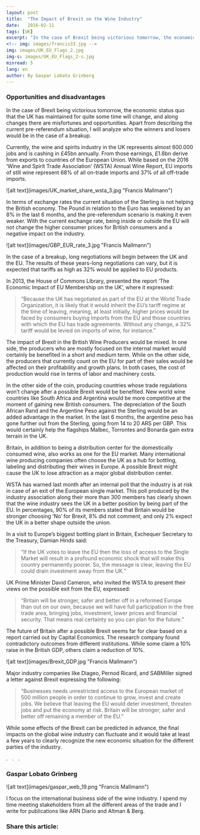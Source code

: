 ```yaml
---
layout: post
title:  "The Impact of Brexit on the Wine Industry"
date:   2016-02-11
tags: [UK]
excerpt: "In the case of Brexit being victorious tomorrow, the economic status quo that the UK has maintained for quite some time will change, and along changes there are misfortunes and opportunities." 
<!-- img: images/francis33.jpg -->
img: images/UK_EU_Flags_2.jpg
img-s: images/UK_EU_Flags_2-s.jpg
minread: 5
lang: en
author: By Gaspar Lobato Grinberg
---
```



### Opportunities and disadvantages

In the case of Brexit being victorious tomorrow, the economic status quo that the UK has maintained for quite some time will change, and along changes there are misfortunes and opportunities. Apart from describing the current pre-referendum situation, I will analyze who the winners and losers would be in the case of a breakup.

Currently, the wine and spirits industry in the UK represents almost 600.000 jobs and is cashing in £45bn annually. From those earnings, £1.8bn derive from exports to countries of the European Union. While based on the 2016 ‘Wine and Spirit Trade Association’ (WSTA) Annual Wine Report, EU imports of still wine represent 68% of all on-trade imports and 37% of all off-trade imports.

<span class="imgcenterwide"> 
![alt text](images/UK_market_share_wsta_3.jpg "Francis Mallmann") 
</span>

In terms of exchange rates the current situation of the Sterling is not helping the British economy. The Pound in relation to the Euro has weakened by an 8% in the last 6 months, and the pre-referendum scenario is making it even weaker. With the current exchange rate, being inside or outside the EU will not change the higher consumer prices for British consumers and a negative impact on the industry.

<span class="imgcenterwide"> 
![alt text](images/GBP_EUR_rate_3.jpg "Francis Mallmann") 
</span>

In the case of a breakup, long negotiations will begin between the UK and the EU. The results of these years-long negotiations can vary, but it is expected that tariffs as high as 32% would be applied to EU products.

In 2013, the House of Commons Library, presented the report ‘The Economic Impact of EU Membership on the UK’, where it expressed:

>“Because the UK has negotiated as part of the EU at the World Trade Organization, it is likely that it would inherit the EU’s tariff regime at the time of leaving, meaning, at least initially, higher prices would be faced by consumers buying imports from the EU and those countries with which the EU has trade agreements. Without any change, a 32% tariff would be levied on imports of wine, for instance.”

The impact of Brexit in the British Wine Producers would be mixed. In one side, the producers who are mostly focused on the internal market would certainly be benefited in a short and medium term. While on the other side, the producers that currently count on the EU for part of their sales would be affected on their profitability and growth plans. In both cases, the cost of production would rise in terms of labor and machinery costs.

In the other side of the coin, producing countries whose trade regulations won’t change after a possible Brexit would be benefited. New world wine countries like South Africa and Argentina would be more competitive at the moment of gaining new British consumers. The depreciation of the South African Rand and the Argentine Peso against the Sterling would be an added advantage in the market. In the last 6 months, the argentine peso has gone further out from the Sterling, going from 14 to 20 ARS per GBP. This would certainly help the flagships Malbec, Torrontes and Bonarda gain extra terrain in the UK.

Britain, in addition to being a distribution center for the domestically consumed wine, also works as one for the EU market. Many international wine producing companies often choose the UK as a hub for bottling, labeling and distributing their wines in Europe. A possible Brexit might cause the UK to lose attraction as a major global distribution center.

WSTA has warned last month after an internal poll that the industry is at risk in case of an exit of the European single market. This poll produced by the industry association along their more than 300 members has clearly shown that the wine industry sees the UK in a better position by being part of the EU. In percentages, 90% of its members stated that Britain would be stronger choosing ‘No’ for Brexit, 8% did not comment, and only 2% expect the UK in a better shape outside the union.

In a visit to Europe’s biggest bottling plant in Britain, Exchequer Secretary to the Treasury, Damian Hinds said:

>“If the UK votes to leave the EU then the loss of access to the Single Market will result in a profound economic shock that will make this country permanently poorer. So, the message is clear, leaving the EU could drain investment away from the UK.”

UK Prime Minister David Cameron, who invited the WSTA to present their views on the possible exit from the EU, expressed:

>“Britain will be stronger, safer and better off in a reformed Europe than out on our own, because we will have full participation in the free trade area, bringing jobs, investment, lower prices and financial security. That means real certainty so you can plan for the future.”

The future of Britain after a possible Brexit seems far for clear based on a report carried out by Capital Economics. The research company found contradictory outcomes from different institutions. While some claim a 10% raise in the British GDP, others claim a reduction of 10%.

<span class="imgcenterwide"> 
![alt text](images/Brexit_GDP.jpg "Francis Mallmann") 
</span>

Major industry companies like Diageo, Pernod Ricard, and SABMiller signed a letter against Brexit expressing the following:

>“Businesses needs unrestricted access to the European market of 500 million people in order to continue to grow, invest and create jobs. We believe that leaving the EU would deter investment, threaten jobs and put the economy at risk. Britain will be stronger, safer and better off remaining a member of the EU.”

While some effects of the Brexit can be predicted in advance, the final impacts on the global wine industry can fluctuate and it would take at least a few years to clearly recognize the new economic situation for the different parties of the industry.

<div class="divider">.&nbsp;&nbsp;&nbsp;.&nbsp;&nbsp;&nbsp;.</div>

### Gaspar Lobato Grinberg

<span class="imgpp"> 
![alt text](images/gaspar_web_19.png "Francis Mallmann") 
</span>

I focus on the international business side of the wine industry. I spend my time meeting stakeholders from all the different areas of the trade and I write for publications like ARN Diario and Altman & Berg.

<h3>Share this article:</h3>
<div class="addthis_inline_share_toolbox"></div>
<br>




